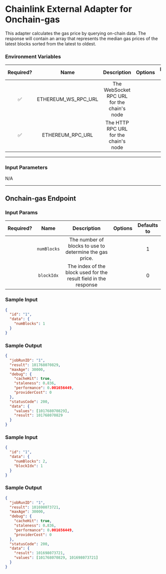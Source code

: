 # Chainlink External Adapter for Onchain-gas

This adapter calculates the gas price by querying on-chain data. The response will contain an array that represents the median gas
prices of the latest blocks sorted from the latest to oldest.

### Environment Variables

| Required? |        Name         |                Description                 | Options | Defaults to |
| :-------: | :-----------------: | :----------------------------------------: | :-----: | :---------: |
|    ✅     | ETHEREUM_WS_RPC_URL | The WebSocket RPC URL for the chain's node |         |             |
|    ✅     |  ETHEREUM_RPC_URL   |   The HTTP RPC URL for the chain's node    |         |             |

---

### Input Parameters

N/A

---

## Onchain-gas Endpoint

### Input Params

| Required? |    Name     |                           Description                            | Options | Defaults to |
| :-------: | :---------: | :--------------------------------------------------------------: | :-----: | :---------: |
|           | `numBlocks` |     The number of blocks to use to determine the gas price.      |         |      1      |
|           | `blockIdx`  | The index of the block used for the result field in the response |         |      0      |

### Sample Input

```json
{
  "id": "1",
  "data": {
    "numBlocks": 1
  }
}
```

### Sample Output

```json
{
  "jobRunID": "1",
  "result": 101768070829,
  "maxAge": 30000,
  "debug": {
    "cacheHit": true,
    "staleness": 0.836,
    "performance": 0.001656449,
    "providerCost": 0
  },
  "statusCode": 200,
  "data": {
    "values": [101768070829],
    "result": 101768070829
  }
}
```

### Sample Input

```json
{
  "id": "1",
  "data": {
    "numBlocks": 2,
    "blockIdx": 1
  }
}
```

### Sample Output

```json
{
  "jobRunID": "1",
  "result": 101698073721,
  "maxAge": 30000,
  "debug": {
    "cacheHit": true,
    "staleness": 0.836,
    "performance": 0.001656449,
    "providerCost": 0
  },
  "statusCode": 200,
  "data": {
    "result": 101698073721,
    "values": [101768070829, 101698073721]
  }
}
```
